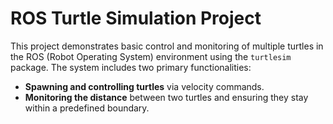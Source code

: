 # ROS Turtle Simulation Project

This project demonstrates basic control and monitoring of multiple turtles in the ROS (Robot Operating System) environment using the `turtlesim` package. The system includes two primary functionalities:
- **Spawning and controlling turtles** via velocity commands.
- **Monitoring the distance** between two turtles and ensuring they stay within a predefined boundary.
